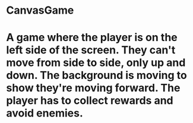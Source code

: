 # CanvasGame
# A game where the player is on the left side of the screen. They can't move from side to side, only up and down. The background is moving  to show they're moving forward. The player has to collect rewards and avoid enemies.
